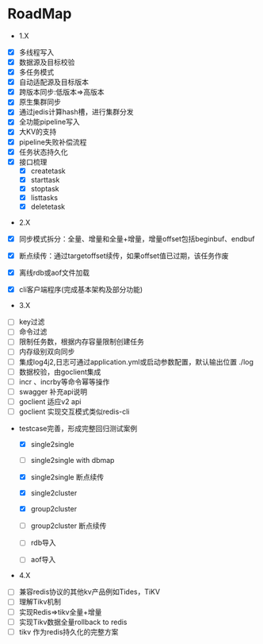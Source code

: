 # RoadMap

* 1.X

- [x] 多线程写入
- [x] 数据源及目标校验
- [x] 多任务模式
- [x] 自动适配源及目标版本
- [x] 跨版本同步:低版本=>高版本
- [x] 原生集群同步
- [x] 通过jedis计算hash槽，进行集群分发 
- [x] 全功能pipeline写入
- [x] 大KV的支持
- [x] pipeline失败补偿流程
- [x]  任务状态持久化
- [x] 接口梳理
  - [x] createtask
  - [x] starttask
  - [x] stoptask
  - [x] listtasks
  - [x] deletetask  

* 2.X

- [x] 同步模式拆分：全量、增量和全量+增量，增量offset包括beginbuf、endbuf
- [x]  断点续传：通过targetoffset续传，如果offset值已过期，该任务作废
- [x] 离线rdb或aof文件加载
- [x] cli客户端程序(完成基本架构及部分功能)


* 3.X
  
- [ ] key过滤    
- [ ] 命令过滤
- [ ] 限制任务数，根据内存容量限制创建任务
- [ ] 内存级别双向同步
- [ ] 集成log4j2,日志可通过application.yml或启动参数配置，默认输出位置 ./log
- [ ] 数据校验，由goclient集成
- [ ]  incr 、incrby等命令幂等操作
- [ ]  swagger 补充api说明
- [ ] goclient 适应v2 api
- [ ] goclient 实现交互模式类似redis-cli
* testcase完善，形成完整回归测试案例
   - [x] single2single
   - [ ] single2single with dbmap
   - [x] single2single 断点续传
   - [x] single2cluster
   - [x]  group2cluster
   - [ ]  group2cluster 断点续传
   - [ ] rdb导入
   - [ ] aof导入


* 4.X
- [ ] 兼容redis协议的其他kv产品例如Tides，TiKV
- [ ] 理解Tikv机制
- [ ] 实现Redis=>tikv全量+增量
- [ ] 实现Tikv数据全量rollback to redis
- [ ] tikv 作为redis持久化的完整方案 